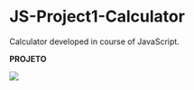 # JS-Project1-Calculator

Calculator developed in course of JavaScript.


<b>PROJETO</b>

<img src="https://ibb.co/Hqh8X7K">
